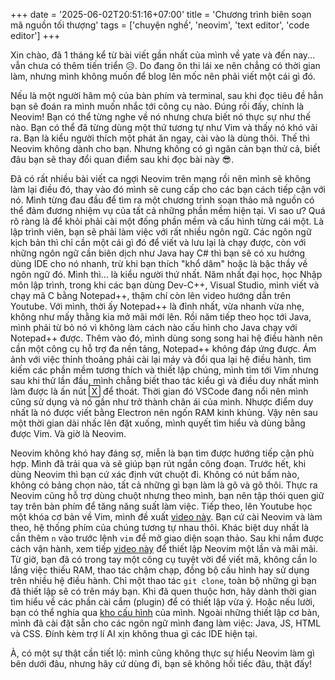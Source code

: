 +++
date = '2025-06-02T20:51:16+07:00'
title = 'Chương trình biên soạn mã nguồn tối thượng'
tags = ['chuyện nghề', 'neovim', 'text editor', 'code editor']
+++

Xin chào, đã 1 tháng kể từ bài viết gần nhất của mình về yate và đến nay... vẫn chưa có thêm tiến triển 😥. Do đang ôn thi lái xe nên chẳng có thời gian làm, nhưng mình không muốn để blog lên mốc nên phải viết một cái gì đó.

Nếu là một người hâm mộ của bàn phím và terminal, sau khi đọc tiêu đề hẳn bạn sẽ đoán ra mình muốn nhắc tới công cụ nào. Đúng rồi đấy, chính là Neovim! Bạn có thể từng nghe về nó nhưng chưa biết nó thực sự như thế nào. Bạn có thể đã từng dùng một thứ tương tự như Vim và thấy nó khó vãi ra. Bạn là kiểu người thích một phát ăn ngay, cài vào là dùng thôi. Thế thì Neovim không dành cho bạn. Nhưng không có gì ngăn cản bạn thử cả, biết đâu bạn sẽ thay đổi quan điểm sau khi đọc bài này 😎.

Đã có rất nhiều bài viết ca ngợi Neovim trên mạng rồi nên mình sẽ không làm lại điều đó, thay vào đó mình sẽ cung cấp cho các bạn cách tiếp cận với nó. Mình từng đau đầu để tìm ra một chương trình soạn thảo mã nguồn có thể đảm đương nhiệm vụ của tất cả những phần mềm hiện tại. Vì sao ư? Quá rõ ràng là để khỏi phải cài một đống phần mềm và cấu hình từng cái một. Là lập trình viên, bạn sẽ phải làm việc với rất nhiều ngôn ngữ. Các ngôn ngữ kịch bản thì chỉ cần một cái gì đó để viết và lưu lại là chạy được, còn với những ngôn ngữ cần biên dịch như Java hay C# thì bạn sẽ có xu hướng dùng IDE cho nó nhanh, trừ khi bạn thích "khổ dâm" hoặc là bậc thầy về ngôn ngữ đó. Mình thì... là kiểu người thứ nhất. Năm nhất đại học, học Nhập môn lập trình, trong khi các bạn dùng Dev-C++, Visual Studio, mình viết và chạy mã C bằng Notepad++, thậm chí còn lên video hướng dẫn trên Youtube. Với mình, thời ấy Notepad++ là đỉnh nhất, vừa nhanh vừa nhẹ, không như mấy thằng kia mở mãi mới lên. Rồi năm tiếp theo học tới Java, mình phải từ bỏ nó vì không làm cách nào cấu hình cho Java chạy với Notepad++ được. Thêm vào đó, mình dùng song song hai hệ điều hành nên cần một công cụ hỗ trợ đa nền tảng, Notepad++ không đáp ứng được. Ám ảnh với việc thỉnh thoảng phải cài lại máy và đổi qua lại hệ điều hành, tìm kiếm các phần mềm tương thích và thiết lập chúng, mình tìm tới Vim nhưng sau khi thử lần đầu, mình chẳng biết thao tác kiểu gì và điều duy nhất mình làm được là ấn nút 🅇 để thoát. Thời gian đó VSCode đang nổi nên mình cũng sử dụng và nó gần như trở thành chân ái của mình. Nhược điểm duy nhất là nó được viết bằng Electron nên ngốn RAM kinh khủng. Vậy nên sau một thời gian dài nhấc lên đặt xuống, mình quyết tìm hiểu và dùng bằng được Vim. Và giờ là Neovim.

Neovim không khó hay đáng sợ, miễn là bạn tìm được hướng tiếp cận phù hợp. Mình đã trải qua và sẽ giúp bạn rút ngắn công đoạn. Trước hết, khi dùng Neovim thì bạn cứ xác định vứt chuột đi. Không có nút bấm nào, không có bảng chọn nào, tất cả những gì bạn làm là gõ và gõ thôi. Thực ra Neovim cũng hỗ trợ dùng chuột nhưng theo mình, bạn nên tập thói quen giữ tay trên bàn phím để tăng năng suất làm việc. Tiếp theo, lên Youtube học một khóa cơ bản về Vim, mình đề xuất [video này](https://youtu.be/IiwGbcd8S7I?si=ndIbRWvu72RWw6ju). Bạn cứ cài Neovim và làm theo, hệ thống phím của chúng tương tự nhau thôi. Khác biệt duy nhất là cần thêm `n` vào trước lệnh `vim` để mở giao diện soạn thảo. Sau khi nắm được cách vận hành, xem tiếp [video này](https://youtu.be/m8C0Cq9Uv9o?si=lU5ENolMBohC-XtQ) để thiết lập Neovim một lần và mãi mãi. Từ giờ, bạn đã có trong tay một công cụ tuyệt vời để viết mã, không cần lo lắng việc thiếu RAM, thao tác chậm chạp, đồng bộ cấu hình hay sử dụng trên nhiều hệ điều hành. Chỉ một thao tác `git clone`, toàn bộ những gì bạn đã thiết lập sẽ có trên máy bạn. Khi đã quen thuộc hơn, hãy dành thời gian tìm hiểu về các phần cài cắm (plugin) để có thiết lập vừa ý. Hoặc nếu lười, bạn có thể nghía qua [kho cấu hình](https://github.com/kien5436/kickstart.nvim/tree/stable) của mình. Ngoài những thiết lập cơ bản, mình đã cài đặt sẵn cho các ngôn ngữ mình đang làm việc: Java, JS, HTML và CSS. Đính kèm trợ lí AI xịn không thua gì các IDE hiện tại.

À, có một sự thật cần tiết lộ: mình cũng không thực sự hiểu Neovim làm gì bên dưới đâu, nhưng hãy cứ dùng đi, bạn sẽ không hối tiếc đâu, thật đấy! 
